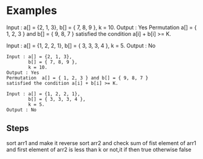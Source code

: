 # Examples
Input : a[] = {2, 1, 3}, 
        b[] = { 7, 8, 9 }, 
        k = 10. 
Output : Yes
Permutation  a[] = { 1, 2, 3 } and b[] = { 9, 8, 7 } 
satisfied the condition a[i] + b[i] >= K.

Input : a[] = {1, 2, 2, 1}, 
        b[] = { 3, 3, 3, 4 }, 
        k = 5. 
Output : No

```
Input : a[] = {2, 1, 3}, 
        b[] = { 7, 8, 9 }, 
        k = 10. 
Output : Yes
Permutation  a[] = { 1, 2, 3 } and b[] = { 9, 8, 7 } 
satisfied the condition a[i] + b[i] >= K.

Input : a[] = {1, 2, 2, 1}, 
        b[] = { 3, 3, 3, 4 }, 
        k = 5. 
Output : No
``` 

## Steps
sort arr1 and make it reverse
sort arr2 
and check sum of fist element of arr1 and first element of arr2 is less than k or not,it if then true otherwise false